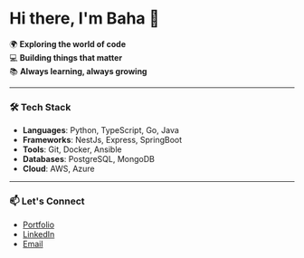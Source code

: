 # Hi there, I'm Baha 👋

🌍 **Exploring the world of code**  
💻 **Building things that matter**  
📚 **Always learning, always growing**

---

### 🛠️ Tech Stack

- **Languages**: Python, TypeScript, Go, Java
- **Frameworks**: NestJs, Express, SpringBoot
- **Tools**: Git, Docker, Ansible
- **Databases**: PostgreSQL, MongoDB
- **Cloud**: AWS, Azure
---

### 📫 Let's Connect

- [Portfolio](https://shorturl.at/dhqJO)
- [LinkedIn](https://www.linkedin.com/in/baha-bouali)  
- [Email](mailto:bahabouali.71@gmail.com)  
